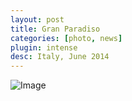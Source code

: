 ```yaml
---
layout: post
title: Gran Paradiso
categories: [photo, news]
plugin: intense
desc: Italy, June 2014
---
```


![Image](/assets/img/photography/gran-paradiso.jpg)
